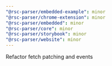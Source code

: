 ```yaml
---
"@rsc-parser/embedded-example": minor
"@rsc-parser/chrome-extension": minor
"@rsc-parser/embedded": minor
"@rsc-parser/core": minor
"@rsc-parser/storybook": minor
"@rsc-parser/website": minor
---
```


Refactor fetch patching and events
